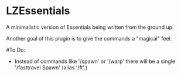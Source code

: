 # LZEssentials
A minimalistic version of Essentials being written from the ground up.

Another goal of this plugin is to give the commands a "magical" feel.

#To Do:
- Instead of commands like '/spawn' or '/warp' there will be a single '/fasttravel Spawn' (alias '/ft'.)
